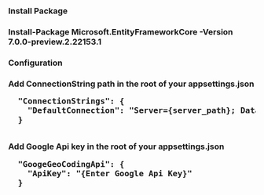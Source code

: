<h3>Install Package<h3>
  Install-Package Microsoft.EntityFrameworkCore -Version 7.0.0-preview.2.22153.1

<h3>Configuration<h3>
  Add ConnectionString path in the root of your appsettings.json
  <pre>
  "ConnectionStrings": {
    "DefaultConnection": "Server={server_path}; Database={database_name}; Trusted_Connection=true;"
  }
  </pre>
  
  Add Google Api key in the root of your appsettings.json
   <pre>
  "GoogeGeoCodingApi": {
    "ApiKey": "{Enter Google Api Key}"
  }
  </pre>
